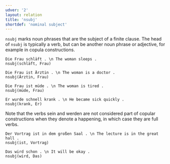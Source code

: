 ```yaml
---
udver: '2'
layout: relation
title: 'nsubj'
shortdef: 'nominal subject'
---
```


`nsubj` marks noun phrases that are the subject of a finite clause. The head of `nsubj` is typically a verb, but can be another noun phrase or adjective, for example in copula constructions.

~~~ sdparse
Die Frau schläft . \n The woman sleeps .
nsubj(schläft, Frau)
~~~

~~~ sdparse
Die Frau ist Ärztin . \n The woman is a doctor .
nsubj(Ärztin, Frau)
~~~

~~~ sdparse
Die Frau ist müde . \n The woman is tired .
nsubj(müde, Frau)
~~~

~~~ sdparse
Er wurde schnell krank . \n He became sick quickly .
nsubj(krank, Er)
~~~

Note that the verbs sein and werden are not considered part of copular constructions when they denote a happening, in which case they are full verbs.

~~~ sdparse
Der Vortrag ist in dem großen Saal . \n The lecture is in the great hall .
nsubj(ist, Vortrag)
~~~

~~~ sdparse
Das wird schon . \n It will be okay .
nsubj(wird, Das)
~~~
<!-- Interlanguage links updated Čt lis 12 09:43:32 CET 2020 -->
